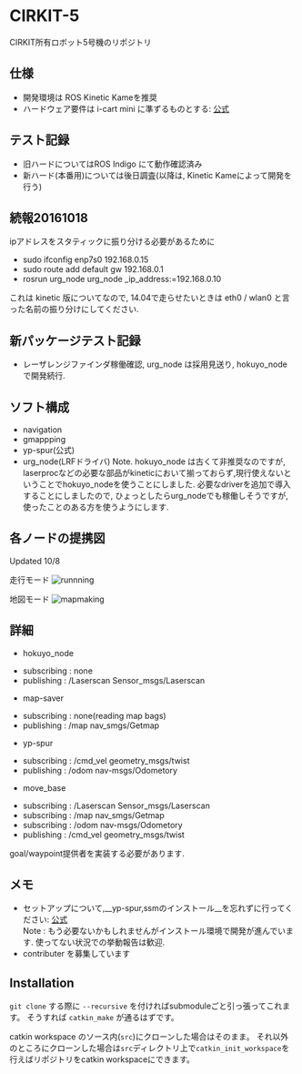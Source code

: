# CIRKIT-5

CIRKIT所有ロボット5号機のリポジトリ

## 仕様
- 開発環境は ROS Kinetic Kameを推奨
- ハードウェア要件は i-cart mini に準ずるものとする: [公式](http://t-frog.com/products/icart_mini/)

## テスト記録
- 旧ハードについてはROS Indigo にて動作確認済み
- 新ハード(本番用)については後日調査(以降は, Kinetic Kameによって開発を行う)
## 続報20161018
ipアドレスをスタティックに振り分ける必要があるために
 - sudo ifconfig enp7s0 192.168.0.15
 - sudo route add default gw 192.168.0.1
 - rosrun urg\_node urg\_node \_ip\_address:=192.168.0.10

これは kinetic 版についてなので, 14.04で走らせたいときは eth0 / wlan0 と言った名前の振り分けにしてください.

## 新パッケージテスト記録
 - レーザレンジファインダ稼働確認, urg\_node は採用見送り, hokuyo\_node で開発続行. 


## ソフト構成
- navigation
- gmappping
- yp-spur(公式)
- urg\_node(LRFドライバ)
Note. hokuyo\_node は古くて非推奨なのですが, laserprocなどの必要な部品がkineticにおいて揃っておらず,現行使えないということでhokuyo\_nodeを使うことにしました.
必要なdriverを追加で導入することにしましたので, ひょっとしたらurg\_nodeでも稼働しそうですが, 使ったことのある方を使うようにします.

## 各ノードの提携図  
Updated  10/8

走行モード 
![runnning](https://github.com/CIR-KIT/fifth_robot_pkg/blob/images/images/new_pkgs_drafting20161005.jpg)
 
地図モード 
![mapmaking](https://github.com/CIR-KIT/fifth_robot_pkg/blob/images/images/new_pkgs_drafting20161005-mapmaker.jpg)

## 詳細
- hokuyo_node
 + subscribing : none
 + publishing  : /Laserscan Sensor_msgs/Laserscan
- map-saver
 + subscribing : none(reading map bags)
 + publishing  : /map nav_smgs/Getmap
- yp-spur
 + subscribing : /cmd_vel geometry_msgs/twist
 + publishing  : /odom nav-msgs/Odometory
- move_base
 + subscribing : /Laserscan Sensor_msgs/Laserscan
 + subscribing : /map nav_smgs/Getmap
 + subscribing : /odom nav-msgs/Odometory
 + publishing  : /cmd_vel geometry_msgs/twist

goal/waypoint提供者を実装する必要があります.

## メモ
- セットアップについて,__yp-spur,ssmのインストール__を忘れずに行ってください: [公式](http://www.roboken.iit.tsukuba.ac.jp/platform/wiki/yp-spur/how-to-install)  
Note : もう必要ないかもしれませんがインストール環境で開発が進んでいます. 使ってない状況での挙動報告は歓迎.  
- contributer を募集しています

## Installation
`git clone` する際に `--recursive` を付ければsubmoduleごと引っ張ってこれます。
そうすれば `catkin_make` が通るはずです。

catkin workspace のソース内(`src`)にクローンした場合はそのまま。
それ以外のところにクローンした場合は`src`ディレクトリ上で`catkin_init_workspace`を行えばリポジトリをcatkin workspaceにできます。

